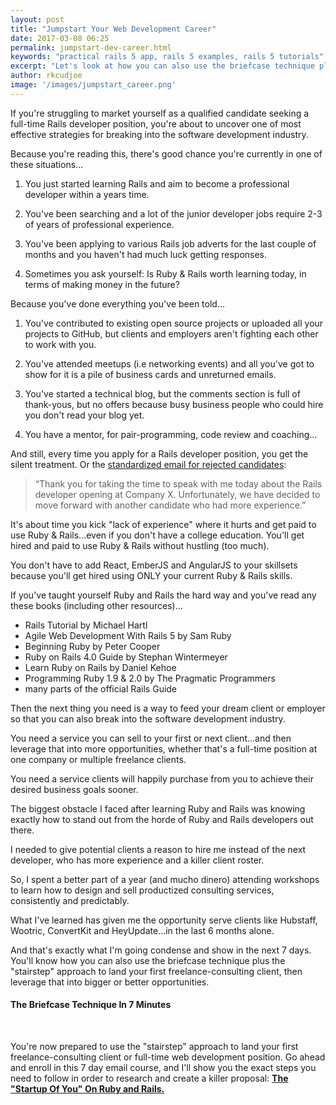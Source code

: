 ```yaml
---
layout: post
title: "Jumpstart Your Web Development Career"
date: 2017-03-08 06:25
permalink: jumpstart-dev-career.html
keywords: "practical rails 5 app, rails 5 examples, rails 5 tutorials"
excerpt: "Let's look at how you can also use the briefcase technique plus the stairstep approach to land your first freelance-consulting client, and then leverage that into bigger or better opportunities."
author: rkcudjoe
image: '/images/jumpstart_career.png'
---
```


If you're struggling to market yourself as a qualified candidate seeking a full-time Rails developer position, you're about to uncover one of most effective strategies for breaking into the software development industry.

Because you're reading this, there's good chance you're currently in one of these situations...

1. You just started learning Rails and aim to become a professional developer within a years time.

2. You've been searching and a lot of the junior developer jobs require 2-3 of years of professional experience.

3. You've been applying to various Rails job adverts for the last couple of months and you haven't had much luck getting responses.

4. Sometimes you ask yourself: Is Ruby & Rails worth learning today, in terms of making money in the future?

Because you've done everything you've been told...

1. You've contributed to existing open source projects or uploaded all your projects to GitHub, but clients and employers aren't fighting each other to work with you.

2. You've attended meetups (i.e networking events) and all you've got to show for it is a pile of business cards and unreturned emails.

3. You've started a technical blog, but the comments section is full of thank-yous, but no offers because busy business people who could hire you don't read your blog yet.

4. You have a mentor, for pair-programming, code review and coaching...

And still, every time you apply for a Rails developer position, you get the silent treatment. Or the [standardized email for rejected candidates](http://blog.openviewpartners.com/candidate-rejections-process/):

> “Thank you for taking the time to speak with me today about the Rails developer opening at Company X. Unfortunately, we have decided to move forward with another candidate who had more experience.”

It's about time you kick "lack of experience" where it hurts and get paid to use Ruby & Rails...even if you don't have a college education. You'll get hired and paid to use Ruby & Rails without hustling (too much).

You don't have to add React, EmberJS and AngularJS to your skillsets because you'll get hired using ONLY your current Ruby & Rails skills.

If you've taught yourself Ruby and Rails the hard way and you've read any these books (including other resources)...

+ Rails Tutorial by Michael Hartl
+ Agile Web Development With Rails 5 by Sam Ruby
+ Beginning Ruby by Peter Cooper
+ Ruby on Rails 4.0 Guide by Stephan Wintermeyer
+ Learn Ruby on Rails by Daniel Kehoe
+ Programming Ruby 1.9 & 2.0 by The Pragmatic Programmers
+ many parts of the official Rails Guide

Then the next thing you need is a way to feed your dream client or employer so that you can also break into the software development industry.

You need a service you can sell to your first or next client...and then leverage that into more opportunities, whether that's a full-time position at one company or multiple freelance clients.

You need a service clients will happily purchase from you to achieve their desired business goals sooner.

The biggest obstacle I faced after learning Ruby and Rails was knowing exactly how to stand out from the horde of Ruby and Rails developers out there.

I needed to give potential clients a reason to hire me instead of the next developer, who has more experience and a killer client roster.

So, I spent a better part of a year (and mucho dinero) attending workshops to learn how to design and sell productized consulting services, consistently and predictably.

What I've learned has given me the opportunity serve clients like Hubstaff, Wootric, ConvertKit and HeyUpdate...in the last 6 months alone.

And that's exactly what I'm going condense and show in the next 7 days. You'll know how you can also use the briefcase technique plus the "stairstep" approach to land your first freelance-consulting client, then leverage that into bigger or better opportunities.

#### **The Briefcase Technique In 7 Minutes**

<script src="http://monkeyplayr.com/playr.php?u=865&p=6825"></script>

<br>

You're now prepared to use the "stairstep" approach to land your first freelance-consulting client or full-time web development position. Go ahead and enroll in this 7 day email course, and I'll show you the exact steps you need to follow in order to research and create a killer proposal: <a href="https://www.getdrip.com/forms/39681746/submissions/new" data-drip-show-form="39681746">**The "Startup Of You" On Ruby and Rails.**</a>